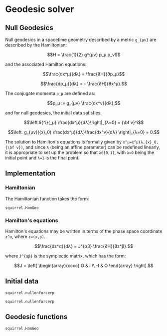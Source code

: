 # Geodesic solver

## Null Geodesics

Null geodesics in a spacetime geometry described by a metric ``g_{μν}``
are described by the Hamiltonian:

```math
H = \frac{1}{2} g^{μν} p_μ p_ν
```

and the associated Hamilton equations:

```math
\frac{dx^μ}{dλ} = \frac{∂H}{∂p_μ}
```
```math
\frac{dp_μ}{dλ} = - \frac{∂H}{∂x^μ}.
```

The conjugate momenta ``p_μ`` are defined as:

```math
p_μ := g_{μν} \frac{dx^ν}{dλ},
```

and for null geodesics, the initial data satisfies:

```math
\left.δ{^i}{_μ} \frac{dx^μ}{dλ}\right|_{λ=0} = {\bf v}^i
```
```math
\left. g_{μν}({x}_0) 
\frac{dx^μ}{dλ}\frac{dx^ν}{dλ} \right|_{λ=0} = 0.
```

The solution to Hamilton's equations is formally given by
``x^μ=x^μ(λ,{x}_0,{\bf v})``, and since ``λ`` (being an affine
parameter) can be redefined linearly, it is appropriate to set up the
problem so that ``λ∈[0,1]``, with ``λ=0`` being the initial point and
``λ=1`` is the final point.

## Implementation

### Hamiltonian

The Hamiltonian function takes the form:
```@docs
squirrel.HamGeo
```

### Hamilton's equations
Hamilton's equations may be written in terms of the phase space coordinate ``z^α``, where ``z=(x,p)``.

```math
\frac{dz^α}{dλ} = J^{αβ} \frac{∂H}{∂z^β}.
```

where ``J^{αβ}`` is the symplectic matrix, which has the form:

```math
J =
\left[
  \begin{array}{cccc}
     O  &  I  \\
     -I  &  O  
  \end{array}
\right].
```


## Initial data

```@docs
squirrel.nullenforcerp
```

```@docs
squirrel.nullenforcerp
```

## Geodesic functions

```@docs
squirrel.HamGeo
```

